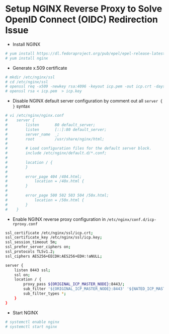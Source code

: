 # Setup NGINX Reverse Proxy to Solve OpenID Connect (OIDC) Redirection Issue
* Install NGINX
```bash
# yum install https://dl.fedoraproject.org/pub/epel/epel-release-latest-7.noarch.rpm
# yum install nginx
```
* Generate x.509 certificate
```bash
# mkdir /etc/nginx/ssl
# cd /etc/nginx/ssl
# openssl req -x509 -newkey rsa:4096 -keyout icp.pem -out icp.crt -days 7300
# openssl rsa < icp.pem  > icp.key
```
* Disable NGINX default server configuration by comment out all ```server { }``` syntax
```bash
# vi /etc/nginx/nginx.conf
#    server {
#        listen       80 default_server;
#        listen       [::]:80 default_server;
#        server_name  _;
#        root         /usr/share/nginx/html;
#
#        # Load configuration files for the default server block.
#        include /etc/nginx/default.d/*.conf;
#
#        location / {
#        }
#
#        error_page 404 /404.html;
#            location = /40x.html {
#        }
#
#        error_page 500 502 503 504 /50x.html;
#            location = /50x.html {
#        }
#    }
```
* Enable NGINX reverse proxy configuration in ```/etc/nginx/conf.d/icp-rproxy.conf```
```bash
ssl_certificate /etc/nginx/ssl/icp.crt;
ssl_certificate_key /etc/nginx/ssl/icp.key;
ssl_session_timeout 5m;
ssl_prefer_server_ciphers on;
ssl_protocols TLSv1.2;
ssl_ciphers AES256+EECDH:AES256+EDH:!aNULL;

server {
    listen 8443 ssl;
    ssl on;
    location / {
        proxy_pass ${ORIGINAL_ICP_MASTER_NODE}:8443/;
        sub_filter '${ORIGINAL_ICP_MASTER_NODE}:8443' '${NATED_ICP_MASTER_NODE}:8443';
        sub_filter_types *;
    }
}
```
* Start NGINX
```bash
# systemctl enable nginx
# systemctl start nginx
```
